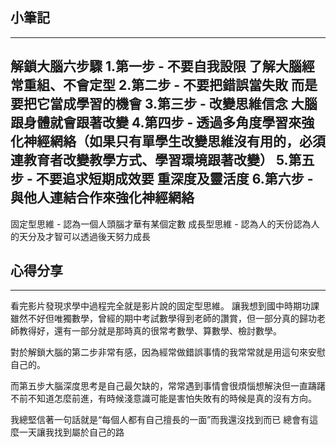 ## 小筆記
---
解鎖大腦六步驟
1.第一步 - 不要自我設限 了解大腦經常重組、不會定型
2.第二步 - 不要把錯誤當失敗 而是要把它當成學習的機會
3.第三步 - 改變思維信念 大腦跟身體就會跟著改變
4.第四步 - 透過多角度學習來強化神經網絡（如果只有單學生改變思維沒有用的，必須連教育者改變教學方式、學習環境跟著改變）
5.第五步 - 不要追求短期成效要 重深度及靈活度
6.第六步 - 與他人連結合作來強化神經網絡
---
固定型思維 - 認為一個人頭腦才華有某個定數
成長型思維 - 認為人的天份認為人的天分及才智可以透過後天努力成長 

## 心得分享
---
看完影片發現求學中過程完全就是影片說的固定型思維。
讓我想到國中時期功課雖然不好但唯獨數學，曾經的期中考試數學得到老師的讚賞，但一部分真的歸功老師教得好，還有一部分就是那時真的很常考數學、算數學、檢討數學。

對於解鎖大腦的第二步非常有感，因為經常做錯誤事情的我常常就是用這句來安慰自己的。

而第五步大腦深度思考是自己最欠缺的，常常遇到事情會很煩惱想解決但一直躊躇不前不知道怎麼前進，有時候淺意識可能是害怕失敗有的時候是真的沒有方向。

我總堅信著一句話就是“每個人都有自己擅長的一面”而我還沒找到而已
總會有這麼一天讓我找到屬於自己的路

